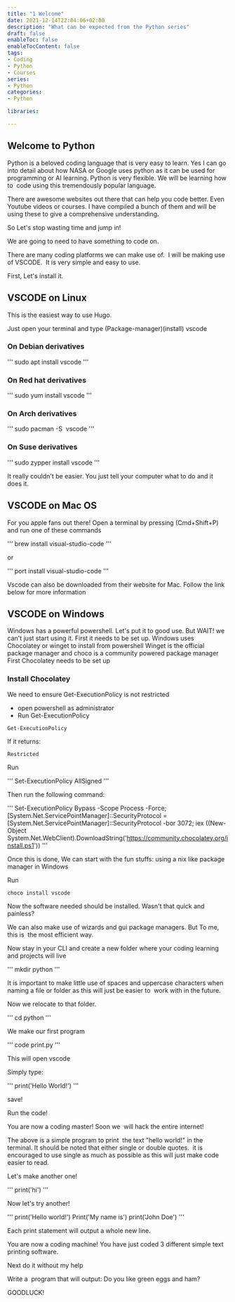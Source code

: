 ```yaml
---
title: "1 Welcome"
date: 2021-12-14T22:04:06+02:00
description: "What can be expected from the Python series"
draft: false
enableToc: false
enableTocContent: false
tags:
- Coding
- Python
- Courses
series:
- Python
categories:
- Python

libraries:

---
```



## Welcome to Python

Python is a beloved coding language that is very easy to learn.
Yes I can go into detail about how NASA or Google uses python as it can be used for programming or AI learning.
Python is very flexible. We will be learning how to  code using this tremendously popular language.

There are awesome websites out there that can help you code better. Even Youtube videos or courses. I have compiled a bunch of them and will be using these to give a comprehensive understanding.

So Let's stop wasting time and jump in!

We are going to need to have something to code on.

There are many coding platforms we can make use of.  I will be making use of VSCODE.  It is very simple and easy to use.

First, Let's install it.

## VSCODE on Linux

This is the easiest way to use Hugo.

Just open your terminal and type (Package-manager)(install) vscode 

### On Debian derivatives

'''
sudo apt install vscode 
'''

### On Red hat derivatives

'''
sudo yum install vscode 
'''

### On Arch derivatives

'''
sudo pacman -S  vscode 
'''

### On Suse derivatives

'''
sudo zypper install vscode 
'''

It really couldn't be easier. You just tell your computer what to do and it does it.

## VSCODE on Mac OS

For you apple fans out there! Open a terminal by pressing (Cmd+Shift+P) and run one of these commands

'''
brew install visual-studio-code
'''

or

'''
port install visual-studio-code
'''

Vscode can also be downloaded from their website for Mac. Follow the link below for more information



## VSCODE on Windows

Windows has a powerful powershell. Let's put it to good use.
But WAIT! we can't just start using it. First it needs to be set up.
Windows uses Chocolatey or winget to install from powershell
Winget is the official package manager and choco is a community powered package manager
First Chocolatey needs to be set up

### Install Chocolatey

We need to ensure Get-ExecutionPolicy is not restricted

* open powershell as administrator
* Run Get-ExecutionPolicy

```
Get-ExecutionPolicy
```

If it returns:

```
Restricted
```

Run

'''
Set-ExecutionPolicy AllSigned 
'''

Then run the following command:

'''
Set-ExecutionPolicy Bypass -Scope Process -Force; [System.Net.ServicePointManager]::SecurityProtocol = [System.Net.ServicePointManager]::SecurityProtocol -bor 3072; iex ((New-Object System.Net.WebClient).DownloadString('https://community.chocolatey.org/install.ps1'))
'''

Once this is done, We can start with the fun stuffs: using a nix like package manager in Windows

Run

```
choco install vscode
```
Now the software needed should be installed. Wasn't that quick and painless?

We can also make use of wizards and gui package managers. But To me, this is  the most efficient way.

Now stay in your CLI and create a new folder where your coding learning and projects will live

'''
mkdir python
'''

It is important to make little use of spaces and uppercase characters when naming a file or folder as this will just be easier to  work with in the future.

Now we relocate to that folder.

'''
cd python
'''

We make our first program

'''
code print.py
'''

This will open vscode

Simply type:

'''
print('Hello World!')
'''

save!

Run the code!

You are now a coding master! Soon we  will hack the entire internet!

The above is a simple program to print  the text "hello world!" in the terminal.
It should be noted that either single or double quotes.  it is encouraged to use single as much as possible as this will just make code easier to read.

Let's make another one!

'''
print('hi')
'''

Now let's try another!

'''
print('Hello world!')
Print('My name is')
print('John Doe')
'''

Each print statement will output a whole new line.

You are now a coding machine!
You have just coded 3 different simple text printing software.

Next do it without my help

Write a  program that will output: Do you like green eggs and ham?

GOODLUCK!